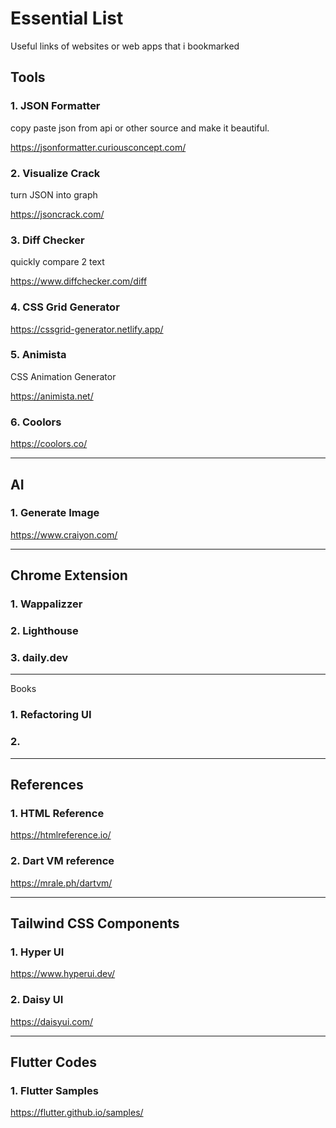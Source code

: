 # Essential List

Useful links of websites or web apps that i bookmarked

## Tools

### 1. JSON Formatter

copy paste json from api or other source and make it beautiful.

<https://jsonformatter.curiousconcept.com/>

### 2. Visualize Crack

turn JSON into graph

<https://jsoncrack.com/>

### 3. Diff Checker

quickly compare 2 text 

<https://www.diffchecker.com/diff>

### 4. CSS Grid Generator

<https://cssgrid-generator.netlify.app/>

### 5. Animista

CSS Animation Generator

<https://animista.net/>

### 6. Coolors
<https://coolors.co/>

---

## AI

### 1. Generate Image

<https://www.craiyon.com/>


---
## Chrome Extension

### 1. Wappalizzer

### 2. Lighthouse

### 3. daily.dev

---
Books 

### 1. Refactoring UI

### 2. 


---
## References

### 1. HTML Reference
<https://htmlreference.io/>

### 2. Dart VM reference

<https://mrale.ph/dartvm/>


---

## Tailwind CSS Components

### 1. Hyper UI
<https://www.hyperui.dev/>

### 2. Daisy UI
<https://daisyui.com/>


---
## Flutter Codes

### 1. Flutter Samples
<https://flutter.github.io/samples/>


